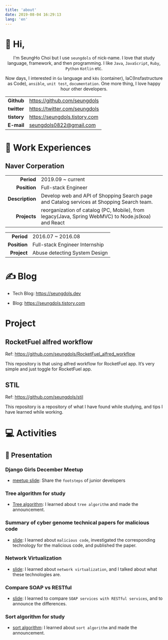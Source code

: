 ```yaml
---
title: 'about'
date: 2019-08-04 16:29:13
lang: 'en'
---
```


# 🙌 Hi,  

<div align="center">

I'm SeungHo Choi but I use `seungdols` of nick-name. I love that study language, framework, and then programming. I like `Java`, `JavaScript`, `Ruby`, `Python` `Kotlin` etc. 

Now days, I interested in `Go` language and `k8s` (container), IaC(Insfastructure as Code), `ansible`, `unit test`, `documentation`. 
One more thing, I love happy hour other developers.

</div>

|             |                               |
| :---------: | ----------------------------- |
| **Github**  | https://github.com/seungdols  |
| **twitter** | https://twitter.com/seungdols |
| **tistory** | https://seungdols.tistory.com |
| **E-mail**  | seungdols0822@gmail.com       |

# 💼 Work Experiences 

## Naver Corperation

|                 |                                                                                                     |
| --------------: | --------------------------------------------------------------------------------------------------- |
|      **Period** | 2019.09 ~ current                                                                                   |
|    **Position** | Full-stack Engineer                                                                                 |
| **Description** | Develop web and API of Shopping Search page and Catalog services at Shopping Search team.           |
|    **Projects** | reorganization of catalog  (PC, Mobile), from legacy(Java, Spring WebMVC) to Node.js(koa) and React |

|              |                                |
| -----------: | ------------------------------ |
|   **Period** | 2016.07 ~ 2016.08              |
| **Position** | Full-stack Engineer Internship |
|  **Project** | Abuse detecting System Design  |

# ✍️ Blog

* Tech Blog: https://seungdols.dev

* Blog: https://seungdols.tistory.com

# Project 

## RocketFuel alfred workflow 

Ref: https://github.com/seungdols/RocketFuel_alfred_workflow

This repository is that using alfred workflow for RocketFuel app. It’s very simple and just toggle for RocketFuel app.

## STIL 

Ref: https://github.com/seungdols/stil

This repository is a repository of what I have found while studying, and tips I have learned while working.

# 💻 Activities

## 🎤 Presentation 

### Django Girls December Meetup

* [meetup slide](https://www.slideshare.net/seunghochoi4/django-girls-12-meetup-160906208): Share the `footsteps` of junior developers

### Tree algorithm for study 

* [Tree algorithm](https://www.slideshare.net/seunghochoi4/ss-61990006): I learned about `tree algorithm` and made the announcement.

### Summary of cyber genome technical papers for malicious code 

* [slide](https://www.slideshare.net/seunghochoi4/ss-56567649): I learned about `malicious code`, investigated the corresponding technology for the malicious code, and published the paper. 

### Network Virtualization 

* [slide](https://www.slideshare.net/seunghochoi4/sdnnfvcloud): I learned about `network virtualization`, and I talked about what these technologies are.

### Compare SOAP vs RESTful 

* [slide](https://www.slideshare.net/seunghochoi4/soap-restful): I learned to compare `SOAP services with RESTful services`, and to announce the differences.

### Sort algorithm for study 

* [sort algorithm](https://www.slideshare.net/seunghochoi4/seungdols): I learned about `sort algorithm` and made the announcement.
